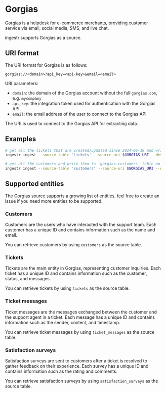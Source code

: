 # Gorgias
[Gorgias](https://www.gorgias.com/) is a helpdesk for e-commerce merchants, providing customer service via email, social media, SMS, and live chat.

ingestr supports Gorgias as a source.

## URI format
The URI format for Gorgias is as follows:

```plaintext
gorgias://<domain>?api_key=<api-key>&email=<email>
```

URI parameters:
- `domain`: the domain of the Gorgias account without the full `gorgias.com`, e.g. `mycompany`
- `api_key`: the integration token used for authentication with the Gorgias API
- `email`: the email address of the user to connect to the Gorgias API

The URI is used to connect to the Gorgias API for extracting data.

## Examples
```bash
# get all the tickets that are created/updated since 2024-06-19 and write them to `gorgias.ticket_messages` table on BigQuery
ingestr ingest --source-table 'tickets' --source-uri $GORGIAS_URI --dest-uri $BIGQUERY_URI --interval-start 2024-06-19  --dest-table 'dest.ticket_messages' --loader-file-format jsonl

# get all the customers and write them to `gorgias.customers` table on DuckDB
ingestr ingest --source-table 'customers' --source-uri $GORGIAS_URI --dest-uri duckdb:///dest.duckdb --interval-start 2024-01-01  --dest-table 'gorgias.customers'
```

## Supported entities
The Gorgias source supports a growing list of entities, feel free to create an issue if you need more entities to be supported.

### Customers
Customers are the users who have interacted with the support team. Each customer has a unique ID and contains information such as the name and email.

You can retrieve customers by using `customers` as the source table.

### Tickets
Tickets are the main entity in Gorgias, representing customer inquiries. Each ticket has a unique ID and contains information such as the customer, status, and messages.

You can retrieve tickets by using `tickets` as the source table.

### Ticket messages
Ticket messages are the messages exchanged between the customer and the support agent in a ticket. Each message has a unique ID and contains information such as the sender, content, and timestamp.

You can retrieve ticket messages by using `ticket_messages` as the source table.

### Satisfaction surveys
Satisfaction surveys are sent to customers after a ticket is resolved to gather feedback on their experience. Each survey has a unique ID and contains information such as the rating and comments.

You can retrieve satisfaction surveys by using `satisfaction_surveys` as the source table.




